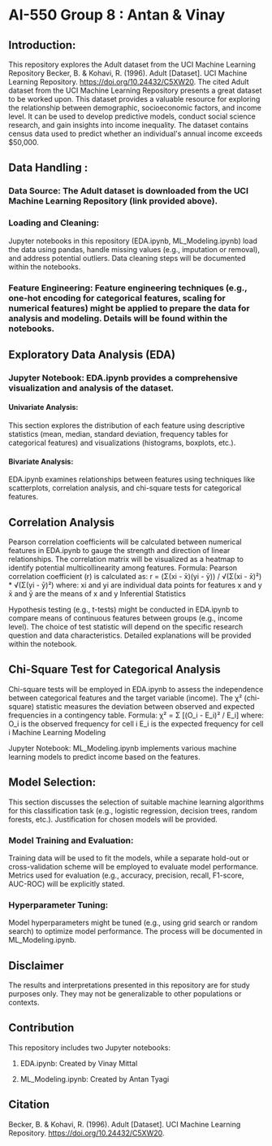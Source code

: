 # AI-550 Group 8 : Antan & Vinay

## Introduction:

This repository explores the Adult dataset from the UCI Machine Learning Repository Becker, B. & Kohavi, R. (1996). Adult [Dataset]. UCI Machine Learning Repository. https://doi.org/10.24432/C5XW20. The cited Adult dataset from the UCI Machine Learning Repository presents a great dataset to be worked upon. This dataset provides a valuable resource for exploring the relationship between demographic, socioeconomic factors, and income level. It can be used to develop predictive models, conduct social science research, and gain insights into income inequality. The dataset contains census data used to predict whether an individual's annual income exceeds $50,000. 

## Data Handling :

### Data Source: The Adult dataset is downloaded from the UCI Machine Learning Repository (link provided above).

### Loading and Cleaning: 
Jupyter notebooks in this repository (EDA.ipynb, ML_Modeling.ipynb) load the data using pandas, handle missing values (e.g., imputation or removal), and address potential outliers. Data cleaning steps will be documented within the notebooks.

### Feature Engineering: Feature engineering techniques (e.g., one-hot encoding for categorical features, scaling for numerical features) might be applied to prepare the data for analysis and modeling. Details will be found within the notebooks.


## Exploratory Data Analysis (EDA)

### Jupyter Notebook: EDA.ipynb provides a comprehensive visualization and analysis of the dataset.

#### Univariate Analysis: 
This section explores the distribution of each feature using descriptive statistics (mean, median, standard deviation, frequency tables for categorical features) and visualizations (histograms, boxplots, etc.).

#### Bivariate Analysis: 
EDA.ipynb examines relationships between features using techniques like scatterplots, correlation analysis, and chi-square tests for categorical features.


## Correlation Analysis

Pearson correlation coefficients will be calculated between numerical features in EDA.ipynb to gauge the strength and direction of linear relationships.
The correlation matrix will be visualized as a heatmap to identify potential multicollinearity among features.
Formula: Pearson correlation coefficient (r) is calculated as:
r = (Σ(xi - x̄)(yi - ȳ)) / √(Σ(xi - x̄)²) * √(Σ(yi - ȳ)²)
where:
xi and yi are individual data points for features x and y
x̄ and ȳ are the means of x and y
Inferential Statistics

Hypothesis testing (e.g., t-tests) might be conducted in EDA.ipynb to compare means of continuous features between groups (e.g., income level).
The choice of test statistic will depend on the specific research question and data characteristics. Detailed explanations will be provided within the notebook.

## Chi-Square Test for Categorical Analysis

Chi-square tests will be employed in EDA.ipynb to assess the independence between categorical features and the target variable (income).
The χ² (chi-square) statistic measures the deviation between observed and expected frequencies in a contingency table.
Formula: χ² = Σ [(O_i - E_i)² / E_i] where:
O_i is the observed frequency for cell i
E_i is the expected frequency for cell i
Machine Learning Modeling

Jupyter Notebook: ML_Modeling.ipynb implements various machine learning models to predict income based on the features.

## Model Selection: 
This section discusses the selection of suitable machine learning algorithms for this classification task (e.g., logistic regression, decision trees, random forests, etc.). Justification for chosen models will be provided.

### Model Training and Evaluation: 
Training data will be used to fit the models, while a separate hold-out or cross-validation scheme will be employed to evaluate model performance. Metrics used for evaluation (e.g., accuracy, precision, recall, F1-score, AUC-ROC) will be explicitly stated.
### Hyperparameter Tuning: 
Model hyperparameters might be tuned (e.g., using grid search or random search) to optimize model performance. The process will be documented in ML_Modeling.ipynb.


## Disclaimer

The results and interpretations presented in this repository are for study purposes only. They may not be generalizable to other populations or contexts.

## Contribution

This repository includes two Jupyter notebooks:

1. EDA.ipynb: Created by Vinay Mittal

2. ML_Modeling.ipynb: Created by Antan Tyagi


## Citation
Becker, B. & Kohavi, R. (1996). Adult [Dataset]. UCI Machine Learning Repository. https://doi.org/10.24432/C5XW20.
